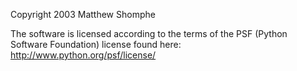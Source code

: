 Copyright 2003 Matthew Shomphe

The software is licensed according to the terms of the PSF (Python Software Foundation) license found here: http://www.python.org/psf/license/